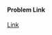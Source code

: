 #### Problem Link
<a href="https://www.hackerrank.com/challenges/security-tutorial-functions" target="_blank">Link</a>
